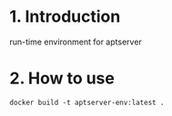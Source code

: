 # 1. Introduction

run-time environment for aptserver

# 2. How to use

```
docker build -t aptserver-env:latest .
```
